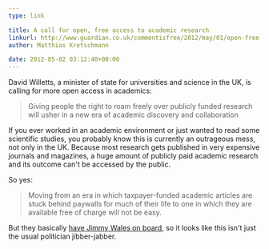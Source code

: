 ```yaml
---
type: link

title: A call for open, free access to academic research
linkurl: http://www.guardian.co.uk/commentisfree/2012/may/01/open-free-access-academic-research
author: Matthias Kretschmann

date: 2012-05-02 03:12:40+00:00
---
```


David Willetts, a minister of state for universities and science in the UK, is calling for more open access in academics:

> Giving people the right to roam freely over publicly funded research will usher in a new era of academic discovery and collaboration

If you ever worked in an academic environment or just wanted to read some scientific studies, you probably know this is currently an outrageous mess, not only in the UK. Because most research gets published in very expensive journals and magazines, a huge amount of publicly paid academic research and its outcome can't be accessed by the public.

So yes:

> Moving from an era in which taxpayer-funded academic articles are stuck behind paywalls for much of their life to one in which they are available free of charge will not be easy.

But they basically [have Jimmy Wales on board](http://www.guardian.co.uk/technology/2012/may/01/wikipedia-research-jimmy-wales-online), so it looks like this isn't just the usual politician jibber-jabber.
